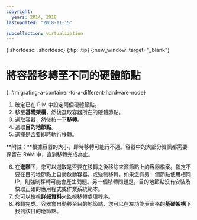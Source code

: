 ```yaml
---
copyright:
  years: 2014, 2018
lastupdated: "2018-11-15"

subcollection: virtualization
---
```

{:shortdesc: .shortdesc}
{:tip: .tip}
{:new_window: target="_blank"}

# 將容器移轉至不同的硬體節點
{: #migrating-a-container-to-a-different-hardware-node}

1. 確定已在 PIM 中設定兩個硬體節點。
2. 移至**基礎架構**，然後選取容器所在的硬體節點。
3. 選取容器，然後按一下**移轉**。
4. 選取**目的地節點**。
5. 選擇是否要即時執行移轉。

**附註：**根據容器的大小，即時移轉可能行不通。容器中的大部分資訊都需要保留在 RAM 中，直到移轉完成為止。

6. 在**進階**下，您可以選取是否要在移轉之後移除來源節點上的容器檔案。指定不要在目的地節點上自動啟動容器，或強制移轉。如果您有另一個節點使用相同 IP，則強制移轉可能會產生問題。另一個移轉問題是，目的地節點沒有安裝及快取正確的應用程式或作業系統範本。
7. 您可以檢視**詳細資料**來監視移轉處理程序。
8. 移轉完成。容器會自動移至目的地節點，您可以在左功能表窗格的**基礎架構**下找到該目的地節點。
